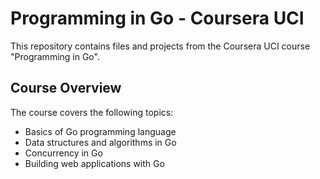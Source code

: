 # Programming in Go - Coursera UCI

This repository contains files and projects from the Coursera UCI course "Programming in Go".

## Course Overview

The course covers the following topics:
- Basics of Go programming language
- Data structures and algorithms in Go
- Concurrency in Go
- Building web applications with Go
